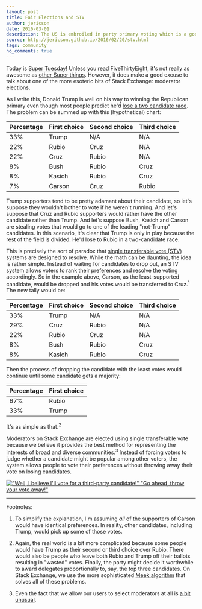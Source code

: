 ```yaml
---
layout: post
title: Fair Elections and STV
author: jericson
date: 2016-03-01
description: The US is embroiled in party primary voting which is a good time to talk about the STV system Stack Exchange uses to elect moderators.
source: http://jericson.github.io/2016/02/20/stv.html
tags: community
no_comments: true
---
```


Today is
[Super Tuesday](http://fivethirtyeight.com/features/super-tuesday-preview-republican-presidential-election-2016/)!
Unless you read FiveThirtyEight, it's not really as awesome as
[other Super things](https://en.wikipedia.org/wiki/Super_Friends). However,
it does make a good excuse to talk about one of the more esoteric bits
of Stack Exchange: moderator elections.

As I write this, Donald Trump is well on his way to winning the
Republican primary even though most people predict he'd
[lose a two candidate race](http://fivethirtyeight.com/features/does-donald-trump-have-a-ceiling/). The
problem can be summed up with this (hypothetical) chart:

Percentage | First choice | Second choice | Third choice
---------- | ------------ | ------------- | ------------
33%        | Trump        | N/A           | N/A
22%        | Rubio        | Cruz          | N/A
22%        | Cruz         | Rubio         | N/A
8%         | Bush         | Rubio         | Cruz
8%         | Kasich       | Rubio         | Cruz
7%         | Carson       | Cruz          | Rubio

Trump supporters tend to be pretty adamant about their candidate, so
let's suppose they wouldn't bother to vote if he weren't running. And
let's suppose that Cruz and Rubio supporters would rather have the
other candidate rather than Trump. And let's suppose Bush, Kasich and
Carson are stealing votes that would go to one of the leading
"not-Trump" candidates. In this scenario, it's clear that Trump is
only in play because the rest of the field is divided. He'd lose to
Rubio in a two-candidate race.

This is precisely the sort of paradox that
[single transferable vote (STV)](https://en.wikipedia.org/wiki/Single_transferable_vote)
systems are designed to resolve. While the math can be daunting, the
idea is rather simple. Instead of waiting for candidates to drop out,
an STV system allows voters to rank their preferences and resolve the
voting accordingly. So in the example above, Carson, as the
least-supported candidate, would be dropped and his votes would be
transferred to Cruz.<sup>1</sup> The new tally would be:

Percentage | First choice | Second choice | Third choice
---------- | ------------ | ------------- | ------------
33%        | Trump        | N/A           | N/A
29%        | Cruz         | Rubio         | N/A
22%        | Rubio        | Cruz          | N/A
8%         | Bush         | Rubio         | Cruz
8%         | Kasich       | Rubio         | Cruz

Then the process of dropping the candidate with the least votes would
continue until some candidate gets a majority:

Percentage | First choice 
---------- | ------------ 
67%        | Rubio
33%        | Trump

It's as simple as that.<sup>2</sup>

Moderators on Stack Exchange are elected using single transferable
vote because we believe it provides the best method for representing
the interests of broad and diverse communities.<sup>3</sup> Instead of forcing
voters to judge whether a candidate might be popular among other
voters, the system allows people to vote their preferences without
throwing away their vote on losing candidates.

[!["Well, I believe I'll vote for a third-party candidate!" "Go ahead, throw your vote away!"](https://i.stack.imgur.com/0Sr8b.gif)](https://www.washingtonpost.com/news/the-fix/wp/2015/03/09/the-co-creator-of-the-simpsons-died-today-here-are-11-of-our-favorite-political-moments-from-the-show/)

---

Footnotes:

1. To simplify the explanation, I'm assuming _all_ of the
    supporters of Carson would have identical preferences. In reality,
    other candidates, including Trump, would pick up some of those
    votes.

2. Again, the real world is a bit more complicated because some
    people would have Trump as their second or third choice over
    Rubio. There would also be people who leave both Rubio and Trump
    off their ballots resulting in "wasted" votes. Finally, the party
    might decide it worthwhile to award delegates proportionally to,
    say, the top three candidates. On Stack Exchange, we use the more
    sophisticated
    [Meek algorithm](https://en.wikipedia.org/wiki/Counting_single_transferable_votes#Meek)
    that solves all of these problems.

3. Even the fact that we allow our users to select moderators at
    all is
    [a bit unusual](http://skeptics.stackexchange.com/q/31376/3252).

